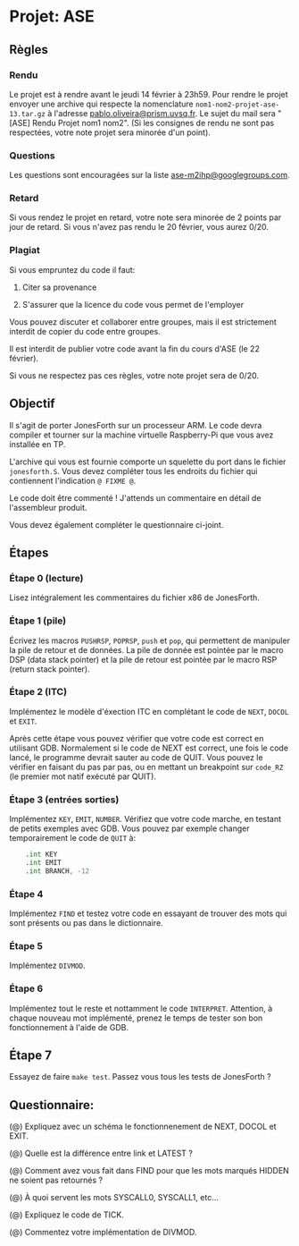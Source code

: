 Projet: ASE
===========

## Règles


### Rendu
Le projet est à rendre avant le jeudi 14 février à 23h59.
Pour rendre le projet envoyer une archive qui respecte
la nomenclature ``nom1-nom2-projet-ase-13.tar.gz``
à l'adresse <pablo.oliveira@prism.uvsq.fr>. Le sujet
du mail sera "[ASE] Rendu Projet nom1 nom2".
(Si les consignes de rendu ne sont pas respectées, 
votre note projet sera minorée d'un point).


### Questions

Les questions sont encouragées sur la liste ase-m2ihp@googlegroups.com.

### Retard

Si vous rendez le projet en retard, votre note sera minorée de 2 points par
jour de retard. Si vous n'avez pas rendu le 20 février, vous aurez 0/20.

### Plagiat
Si vous empruntez du code il faut:

   1. Citer sa provenance

   2. S'assurer que la licence du code vous permet de l'employer

Vous pouvez discuter et collaborer entre groupes, mais il est strictement
interdit de copier du code entre groupes.

Il est interdit de publier votre code avant la fin du cours d'ASE (le 22
février).

Si vous ne respectez pas ces règles, votre note projet sera de 0/20.

## Objectif

Il s'agit de porter JonesForth sur un processeur ARM.
Le code devra compiler et tourner sur la machine
virtuelle Raspberry-Pi que vous avez installée en TP.

L'archive qui vous est fournie comporte un squelette
du port dans le fichier ``jonesforth.S``.
Vous devez compléter tous les endroits du fichier
qui contiennent l'indication ``@ FIXME @``. 

Le code doit être commenté ! J'attends un commentaire en
détail de l'assembleur produit.  

Vous devez également compléter le questionnaire ci-joint.

## Étapes

### Étape 0 (lecture)

Lisez intégralement les commentaires du fichier x86 de JonesForth.

### Étape 1 (pile)

Écrivez les macros ``PUSHRSP``, ``POPRSP``, ``push`` et ``pop``,
qui permettent de manipuler la pile de retour et de données.
La pile de donnée est pointée par le macro DSP (data stack pointer)
et la pile de retour est pointée par le macro RSP (return stack pointer).

### Étape 2 (ITC)

Implémentez le modèle d'éxection ITC en complétant le code de ``NEXT``,
``DOCOL`` et ``EXIT``.

Après cette étape vous pouvez vérifier que votre code est correct en utilisant
GDB. Normalement si le code de NEXT est correct, une fois le code lancé, le
programme devrait sauter au code de QUIT. Vous pouvez le vérifier en faisant
du pas par pas, ou en mettant un breakpoint sur `code_RZ` (le premier mot natif
exécuté par QUIT).

### Étape 3 (entrées sorties)

Implémentez ``KEY``, ``EMIT``, ``NUMBER``.
Vérifiez que votre code marche, en testant de petits exemples avec GDB.
Vous pouvez par exemple changer temporairement le code de ``QUIT`` à:

~~~asm
    .int KEY
    .int EMIT
    .int BRANCH, -12
~~~ 

### Étape 4

Implémentez ``FIND`` et testez votre code en essayant de trouver des mots
qui sont présents ou pas dans le dictionnaire.


### Étape 5

Implémentez ``DIVMOD``.

### Étape 6

Implémentez tout le reste et nottamment le code ``INTERPRET``.
Attention, à chaque nouveau mot implémenté, prenez le temps de tester son
bon fonctionnement à l'aide de GDB.

## Étape 7 

Essayez de faire ``make test``. Passez vous tous les tests de JonesForth ?

## Questionnaire:

(@) Expliquez avec un schéma le fonctionnenement de NEXT, DOCOL et EXIT.

(@) Quelle est la différence entre link et LATEST ?

(@) Comment avez vous fait dans FIND pour que les mots marqués HIDDEN ne soient
    pas retournés ?

(@) À quoi servent les mots SYSCALL0, SYSCALL1, etc...   

(@) Expliquez le code de TICK.

(@) Commentez votre implémentation de DIVMOD.












